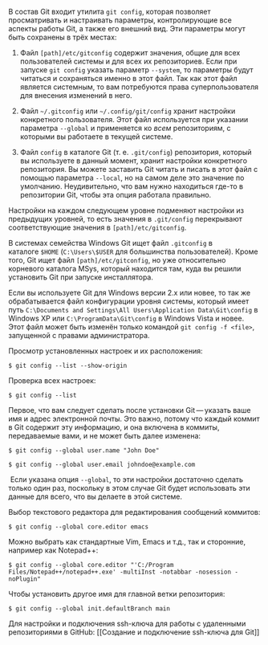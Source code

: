 В состав Git входит утилита `git config`, которая позволяет просматривать и настраивать параметры, контролирующие все аспекты работы Git, а также его внешний вид. Эти параметры могут быть сохранены в трёх местах:

1. Файл `[path]/etc/gitconfig` содержит значения, общие для всех пользователей системы и для всех их репозиториев. Если при запуске `git config` указать параметр `--system`, то параметры будут читаться и сохраняться именно в этот файл. Так как этот файл является системным, то вам потребуются права суперпользователя для внесения изменений в него.
    
2. Файл `~/.gitconfig` или `~/.config/git/config` хранит настройки конкретного пользователя. Этот файл используется при указании параметра `--global` и применяется ко _всем_ репозиториям, с которыми вы работаете в текущей системе.
    
3. Файл `config` в каталоге Git (т. е. `.git/config`) репозитория, который вы используете в данный момент, хранит настройки конкретного репозитория. Вы можете заставить Git читать и писать в этот файл с помощью параметра `--local`, но на самом деле это значение по умолчанию. Неудивительно, что вам нужно находиться где-то в репозитории Git, чтобы эта опция работала правильно.
    

Настройки на каждом следующем уровне подменяют настройки из предыдущих уровней, то есть значения в `.git/config` перекрывают соответствующие значения в `[path]/etc/gitconfig`.

В системах семейства Windows Git ищет файл `.gitconfig` в каталоге `$HOME` (`C:\Users\$USER` для большинства пользователей). Кроме того, Git ищет файл `[path]/etc/gitconfig`, но уже относительно корневого каталога MSys, который находится там, куда вы решили установить Git при запуске инсталлятора.

Если вы используете Git для Windows версии 2.х или новее, то так же обрабатывается файл конфигурации уровня системы, который имеет путь `C:\Documents and Settings\All Users\Application Data\Git\config` в Windows XP или `C:\ProgramData\Git\config` в Windows Vista и новее. Этот файл может быть изменён только командой `git config -f <file>`, запущенной с правами администратора.

Просмотр установленных настроек и их расположения:
```console
$ git config --list --show-origin
```

Проверка всех настроек:
```console
$ git config --list
```

Первое, что вам следует сделать после установки Git — указать ваше имя и адрес электронной почты. Это важно, потому что каждый коммит в Git содержит эту информацию, и она включена в коммиты, передаваемые вами, и не может быть далее изменена:
```console
$ git config --global user.name "John Doe"
```
```console
$ git config --global user.email johndoe@example.com
```

 Если указана опция `--global`, то эти настройки достаточно сделать только один раз, поскольку в этом случае Git будет использовать эти данные для всего, что вы делаете в этой системе.

Выбор текстового редактора для редактирования сообщений коммитов:
```console
$ git config --global core.editor emacs
```
Можно выбрать как стандартные Vim, Emacs и т.д., так и сторонние, например как Notepad++:
```console
$ git config --global core.editor "'C:/Program Files/Notepad++/notepad++.exe' -multiInst -notabbar -nosession -noPlugin"
```

Чтобы установить другое имя для главной ветки репозитория:
```console
$ git config --global init.defaultBranch main
```

Для настройки и подключения ssh-ключа для работы с удаленными репозиториями в GitHub: [[Создание и подключение ssh-ключа для Git]]